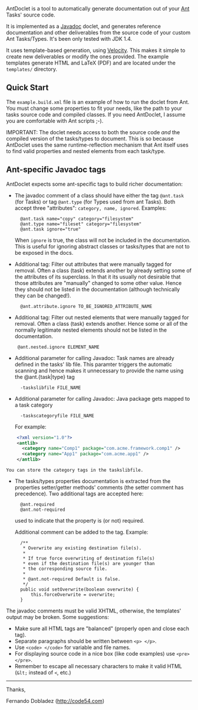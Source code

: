 
AntDoclet is a tool to automatically generate documentation out of your
[Ant](http://ant.apache.org) Tasks' source code.

It is implemented as a [Javadoc](http://java.sun.com/j2se/javadoc/) doclet,
and generates reference documentation and other deliverables from the
source code of your custom Ant Tasks/Types. It's been only tested with
JDK 1.4.

It uses template-based generation, using
[Velocity](http://velocity.apache.org/). This makes it simple to
create new deliverables or modify the ones provided.  The example
templates generate HTML and LaTeX (PDF) and are located under the
`templates/` directory.


Quick Start
-----------

The `example.build.xml` file is an example of how to run the doclet from
Ant. You must change some properties to fit your needs, like the path to
your tasks source code and compiled classes. If you need AntDoclet, I assume
you are comfortable with Ant scripts ;-).

IMPORTANT: The doclet needs access to both the source code _and_
the compiled version of the tasks/types to document. This is so because
AntDoclet uses the same runtime-reflection mechanism that Ant itself uses
to find valid properties and nested elements from each task/type.


Ant-specific Javadoc tags
-------------------------

AntDoclet expects some ant-specific tags to build richer documentation:

* The javadoc comment of a class should have either the tag `@ant.task`
  (for Tasks) or tag `@ant.type` (for Types used from ant
  Tasks). Both accept three "attributes": `category, name, ignored`. Examples:

        @ant.task name="copy" category="filesystem"
        @ant.type name="fileset" category="filesystem"
        @ant.task ignore="true"
 
  When `ignore` is true, the class will not be included in the
  documentation. This is useful for ignoring abstract classes or
  tasks/types that are not to be exposed in the docs.

* Additional tag: Filter out attributes that were manually tagged for removal.
	Often a class (task) extends another by already
	setting some of the attributes of its superclass. In that
	it its usually not desirable that those attributes are
	"manually" changed to some other value. Hence they should
	not be listed in the documentation (although technically
	they can be changed!).
	
		@ant.attribute.ignore TO_BE_IGNORED_ATTRIBUTE_NAME

 * Additional tag: Filter out nested elements that were manually tagged for removal.
	Often a class (task) extends another. Hence some or all
	of the normally legitimate nested elements should
	not be listed in the documentation.
		
		@ant.nested.ignore ELEMENT_NAME


* Additional parameter for calling Javadoc:
	Task names are already defined in the tasks' lib file.
	This paramter triggers the automatic scanning and hence	makes it unnecessary 
	to provide the name using the @ant.{task|type} tag
	
		-taskslibfile FILE_NAME
	
* Additional parameter for calling Javadoc:
	Java package gets mapped to a task category
  				
		-taskscategoryfile FILE_NAME

    For example:
```xml
    <?xml version="1.0"?>
    <antlib>
      <category name="Comp1" package="com.acme.framework.comp1" />
      <category name="App1" package="com.acme.app1" />
    </antlib>
```

    You can store the category tags in the taskslibfile.

* The tasks/types properties documentation is extracted from the
  properties setter/getter methods' comments (the setter comment has
  precedence). Two additional tags are accepted here:

        @ant.required 
        @ant.not-required

  used to indicate that the property is (or not) required.

  Additional comment can be added to the tag. Example:

        /**
         * Overwrite any existing destination file(s).
         *
         * If true force overwriting of destination file(s)
         * even if the destination file(s) are younger than
         * the corresponding source file.
         *
         * @ant.not-required Default is false.
         */
        public void setOverwrite(boolean overwrite) {
            this.forceOverwrite = overwrite;
        }



The javadoc comments must be valid XHTML, otherwise, the templates'
output may be broken. Some suggestions:

* Make sure all HTML tags are "balanced" (properly open and close each
    tag).
* Separate paragraphs should be written between `<p> </p>`.
* Use `<code> </code>` for variable and file names.
* For displaying source code in a nice box (like code examples) use
  `<pre> </pre>`.
* Remember to escape all necessary characters to make it valid HTML (`&lt;` instead of `<`, etc.)



<hr />

Thanks,

Fernando Dobladez (<http://code54.com>)


